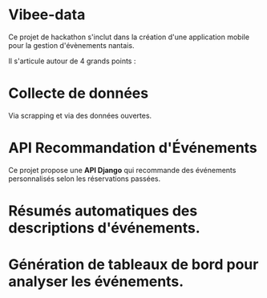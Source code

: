 # Vibee-data

Ce projet de hackathon s'inclut dans la création d'une application mobile pour la gestion d'évènements nantais. 

Il s'articule autour de 4 grands points : 

# Collecte de données

Via scrapping et via des données ouvertes. 

# API Recommandation d'Événements

Ce projet propose une **API Django** qui recommande des événements personnalisés selon les réservations passées.  

# Résumés automatiques des descriptions d'événements.  

# Génération de tableaux de bord pour analyser les événements.   

